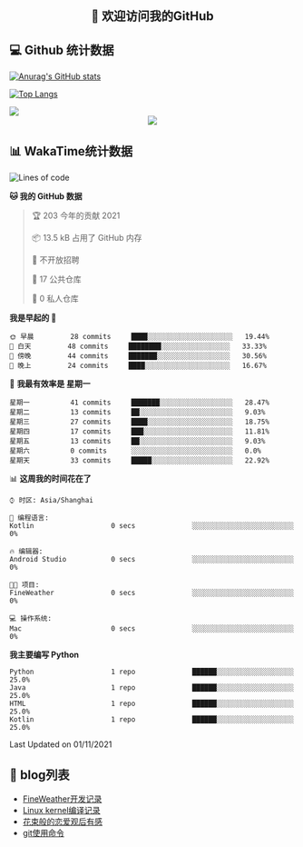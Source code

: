 <h2 align="center">👋 欢迎访问我的GitHub</h2>


## 💻 Github 统计数据

[![Anurag's GitHub stats](https://github-readme-stats.vercel.app/api?username=lnm011223&show_icons=true)](https://github.com/anuraghazra/github-readme-stats)


[![Top Langs](https://github-readme-stats.vercel.app/api/top-langs/?username=lnm011223)](https://github.com/anuraghazra/github-readme-stats)

<img  src="https://github-readme-streak-stats.herokuapp.com/?user=lnm011223" />
<div align="center">
    <img src="https://activity-graph.herokuapp.com/graph?username=lnm011223&theme=minimal" />
</div>


## 📊 WakaTime统计数据

<!--START_SECTION:waka-->
![Lines of code](https://img.shields.io/badge/%E4%BB%8E%E3%80%8C%E4%BD%A0%E5%A5%BD%E4%B8%96%E7%95%8C%E3%80%8D%E6%88%91%E5%B7%B2%E7%BB%8F%E5%86%99%E4%BA%86-5128%20%E8%A1%8C%E4%BB%A3%E7%A0%81-blue)

**🐱 我的 GitHub 数据** 

> 🏆 203 今年的贡献 2021
 > 
> 📦 13.5 kB 占用了 GitHub 内存 
 > 
> 🚫 不开放招聘
 > 
> 📜 17 公共仓库 
 > 
> 🔑 0 私人仓库  
 > 
**我是早起的 🐤** 

```text
🌞 早晨         28 commits     ████░░░░░░░░░░░░░░░░░░░░░   19.44% 
🌆 白天         48 commits     ████████░░░░░░░░░░░░░░░░░   33.33% 
🌃 傍晚         44 commits     ███████░░░░░░░░░░░░░░░░░░   30.56% 
🌙 晚上         24 commits     ████░░░░░░░░░░░░░░░░░░░░░   16.67%

```
📅 **我最有效率是 星期一** 

```text
星期一          41 commits     ███████░░░░░░░░░░░░░░░░░░   28.47% 
星期二          13 commits     ██░░░░░░░░░░░░░░░░░░░░░░░   9.03% 
星期三          27 commits     ████░░░░░░░░░░░░░░░░░░░░░   18.75% 
星期四          17 commits     ███░░░░░░░░░░░░░░░░░░░░░░   11.81% 
星期五          13 commits     ██░░░░░░░░░░░░░░░░░░░░░░░   9.03% 
星期六          0 commits      ░░░░░░░░░░░░░░░░░░░░░░░░░   0.0% 
星期天          33 commits     █████░░░░░░░░░░░░░░░░░░░░   22.92%

```


📊 **这周我的时间花在了** 

```text
⌚︎ 时区: Asia/Shanghai

💬 编程语言: 
Kotlin                   0 secs              ░░░░░░░░░░░░░░░░░░░░░░░░░   0%

🔥 编辑器: 
Android Studio           0 secs              ░░░░░░░░░░░░░░░░░░░░░░░░░   0%

🐱‍💻 项目: 
FineWeather              0 secs              ░░░░░░░░░░░░░░░░░░░░░░░░░   0%

💻 操作系统: 
Mac                      0 secs              ░░░░░░░░░░░░░░░░░░░░░░░░░   0%

```

**我主要编写 Python** 

```text
Python                   1 repo              ██████░░░░░░░░░░░░░░░░░░░   25.0% 
Java                     1 repo              ██████░░░░░░░░░░░░░░░░░░░   25.0% 
HTML                     1 repo              ██████░░░░░░░░░░░░░░░░░░░   25.0% 
Kotlin                   1 repo              ██████░░░░░░░░░░░░░░░░░░░   25.0%

```



 Last Updated on 01/11/2021
<!--END_SECTION:waka-->

## 🎉 blog列表

<!-- BLOG-POST-LIST:START -->
- [FineWeather开发记录](https://lnm011223.xyz/2021/10/17/weather/)
- [Linux kernel编译记录](https://lnm011223.xyz/2021/10/10/Linux-kernel/)
- [花束般的恋爱观后有感](https://lnm011223.xyz/2021/09/16/huashu/)
- [git使用命令](https://lnm011223.xyz/2021/09/14/git/)
<!-- BLOG-POST-LIST:END -->
